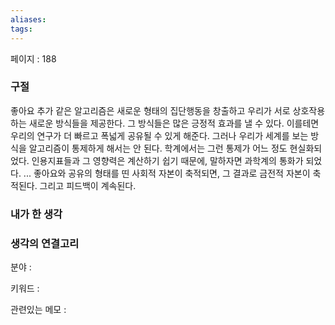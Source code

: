 ```yaml
---
aliases: 
tags:
---
```

페이지 : 188

### 구절
좋아요 추가 같은 알고리즘은 새로운 형태의 집단행동을 창출하고 우리가 서로 상호작용 하는 새로운 방식들을 제공한다. 그 방식들은 많은 긍정적 효과를 낼 수 있다. 이를테면 우리의 연구가 더 빠르고 폭넓게 공유될 수 있게 해준다. 그러나 우리가 세계를 보는 방식을 알고리즘이 통제하게 해서는 안 된다. 학계에서는 그런 통제가 어느 정도 현실화되었다. 인용지표들과 그 영향력은 계산하기 쉽기 때문에, 말하자면 과학계의 통화가 되었다.
...
좋아요와 공유의 형태를 띤 사회적 자본이 축적되면, 그 결과로 금전적 자본이 축적된다. 그리고 피드백이 계속된다.


### 내가 한 생각


### 생각의 연결고리
분야 : 

키워드 : 

관련있는 메모 : 